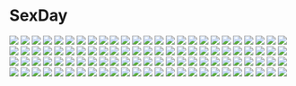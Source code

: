 # SexDay
![](https://konachan.com/image/476b0dbcc3ca7ac0dd56c80102905405/Konachan.com%20-%20175579%20clouds%20kirigaya_kazuto%20scenic%20sky%20sunset%20sword_art_online%20yuuki_asuna%20yuuki_tatsuya.jpg)
![](https://konachan.com/image/de4b59ef4883a7853f55ac7e0acb381e/Konachan.com%20-%20122121%20aqua_eyes%20aqua_hair%20dress%20hatsune_miku%20himitsu_keisatsu_%28vocaloid%29%20long_hair%20ribbons%20shackles%20tie%20twintails%20vocaloid.jpg)
![](https://konachan.com/image/d5cb7a755ee3f41e7aba4d5b2e5ac7ec/Konachan.com%20-%2083990%20blonde_hair%20hirabaru_kenji%20kagamine_rin%20vector%20vocaloid.jpg)
![](https://konachan.com/jpeg/fb45b849d4dd71d1ccec9ea6382dc037/Konachan.com%20-%20157765%20black_eyes%20black_hair%20maydell%20original%20rain%20short_hair%20umbrella%20water.jpg)
![](https://konachan.com/image/03cb6514a58669953f105978d0fd9ab7/Konachan.com%20-%20248343%202girls%20bikini%20breasts%20cleavage%20fire%20green_eyes%20hat%20long_hair%20magic%20microphone%20navel%20red_eyes%20rosuuri%20swimsuit%20water%20watermark%20weapon%20wristwear.jpg)
![](https://konachan.com/image/42803d73b95239bfdbc63adfe544f590/Konachan.com%20-%20220824%20card_captor_sakura%20eve_kurigoyu%20kinomoto_sakura.jpg)
![](https://konachan.com/image/a6b03f19756675803359143172df8408/Konachan.com%20-%2084007%20jinno_hikari%20makai_tenshi_jibril%20school_swimsuit%20swimsuit%20twintails.jpg)
![](https://konachan.com/jpeg/760b7e95370f3849ca8cc086461ff7df/Konachan.com%20-%20171675%20ass%20blonde_hair%20breasts%20garter_belt%20mtu%20nipples%20open_shirt%20panties%20panty_pull%20purple_eyes%20pussy%20scan%20score%20thighhighs%20uncensored%20underwear%20undressing.jpg)
![](https://konachan.com/image/a08f15f5d505066a1065ce341bf374b4/Konachan.com%20-%2027741%20hatsune_miku%20vocaloid.jpg)
![](https://konachan.com/jpeg/c7bb93aa688ea573ab995de7770ad63e/Konachan.com%20-%20242163%20blue_eyes%20bra%20breast_hold%20breasts%20close%20cropped%20feguimel%20gloves%20long_hair%20original%20purple_hair%20shirt_lift%20underwear.jpg)
![](https://konachan.com/jpeg/1eee7ec3e575bb927e6c783f493d123f/Konachan.com%20-%2040169%20neon_genesis_evangelion%20soryu_asuka_langley.jpg)
![](https://konachan.com/image/79b0f9c7152305a1e5a7967f33bbd4f9/Konachan.com%20-%20238026%202girls%20ass%20bed%20blue_eyes%20blue_hair%20censored%20headdress%20maid%20nopan%20pink_eyes%20pink_hair%20short_hair%20stockings%20thighhighs%20twins%20underwear%20yang-do.jpg)
![](https://konachan.com/jpeg/b989237758735c6cfd4b8de28980b12b/Konachan.com%20-%20124586%20blonde_hair%20blue_eyes%20game_cg%20kazamatsuri_koromo%20long_hair%20manatsu_no_yoru_no_yuki_monogatari%20mikeou%20school_uniform%20tears.jpg)
![](https://konachan.com/image/7ca40e5fa4c93e4634f24779f2779a16/Konachan.com%20-%20194479%20absolute_duo%20asakurashinji%20cherry_blossoms%20dress%20flowers%20julie_sigtuna%20long_hair%20red_eyes%20ribbons%20sword%20thighhighs%20water%20weapon%20white_hair.jpg)
![](https://konachan.com/image/2ed5ea2d24a1acaa16a96c9b1ea099d9/Konachan.com%20-%20191749%20aconitea%20bikini_top%20black_hair%20black_rock_shooter%20gloves%20kuroi_mato%20long_hair%20shorts.jpg)
![](https://konachan.com/image/0b783c9ee53e583c029bcc706f3117ce/Konachan.com%20-%2037026%20mikeou.jpg)
![](https://konachan.com/jpeg/cf44062701a0e4c8c4809e5fdf26b81a/Konachan.com%20-%20184559%20ass%20black_hair%20game_cg%20panties%20skirt%20underwear%20upskirt%20yoko_juusuke.jpg)
![](https://konachan.com/jpeg/b3af645722f27e3602edc27e01ae09ce/Konachan.com%20-%20100896%20flowers%20hatsune_miku%20pink_hair%20sakura_miku%20vocaloid%20white.jpg)
![](https://konachan.com/image/e0b668a9bf53c5691d0385ecccd41871/Konachan.com%20-%20195309%20animal%20anthropomorphism%20bird%20brown_hair%20fubuki_%28kancolle%29%20kantai_collection%20leung_ka_che%20red_eyes%20school_uniform.jpg)
![](https://konachan.com/jpeg/85b5e3ca5a0cf59808221a7f66b0a3f5/Konachan.com%20-%20125909%20animal_ears%20breasts%20forest%20long_hair%20nipples%20nude%20tail%20tree%20tsukimi_%28v60255%29%20uncensored%20wolfgirl.jpg)
![](https://konachan.com/jpeg/a63087f33658130e2c616a062d90cfb9/Konachan.com%20-%20265702%20fukuhara_shiori%20game_cg%20kazu_kakao%20kikyou_%28koi_wa_tsunagaru_koi_flag%29%20kimi_to_tsunagaru_koi_flag%20kobayakawa_haruka%20mirage_soft.jpg)
![](https://konachan.com/image/1d5a5825733970e71e4caabbe200f7b7/Konachan.com%20-%2050674%20akizuki_nagi%20itou_noiji%20momose_hikaru%20peace%40pieces%20yamada_maririn.jpg)
![](https://konachan.com/jpeg/dae95587f97c2f1ff3762f29e48d709a/Konachan.com%20-%20138908%20fault%20game_cg%20kamiwazumi_maya%20long_hair%20panties%20pantyhose%20purple_hair%20school_uniform%20sunset%20taka_tony%20underwear.jpg)
![](https://konachan.com/image/0cb8a173382948477d9630d2b8dfb7af/Konachan.com%20-%20278216%20black_hair%20blue_eyes%20blue_hair%20blush%20bow%20breasts%20brown_hair%20dress%20food%20gray_hair%20group%20long_hair%20red_eyes%20short_hair%20skirt%20twintails%20underboob.jpg)
![](https://konachan.com/image/62210f1d2629f024c29eb6dbc52c2fda/Konachan.com%20-%2064544%20blush%20kobuichi%20mercuria%20panties%20takamori_himiko%20underwear.jpg)
![](https://konachan.com/jpeg/65224ee81c3b09b9d55b9a9d68acfe67/Konachan.com%20-%20283949%20anthropomorphism%20azur_lane%20bikini%20breasts%20cameltoe%20headband%20long_hair%20navel%20nipples%20red_eyes%20richou_ask%20see_through%20swimsuit%20white_hair.jpg)
![](https://konachan.com/image/5725f843e78a2ee93124c557a3769fec/Konachan.com%20-%2069323%20all_male%20kagamine_len%20male%20vocaloid.jpg)
![](https://konachan.com/image/f06bf44e3700684256f86791c647843d/Konachan.com%20-%2033493%20tagme.jpg)
![](https://konachan.com/image/a40bbfb47d3ea60f073b34b86dc06ce6/Konachan.com%20-%2070354%20breasts%20cleavage%20headphones%20megurine_luka%20tagme%20vocaloid.jpg)
![](https://konachan.com/jpeg/48ec614ea7b73d5fa324f840fd0d00be/Konachan.com%20-%20222706%20blue_eyes%20bra%20brown_hair%20ichinose_shiki%20idolmaster%20idolmaster_cinderella_girls%20long_hair%20sugi_214%20underwear.jpg)
![](https://konachan.com/jpeg/138afca75ea362cad1759e5e565f1b16/Konachan.com%20-%20140381%20bell_%28rbb%29%20blue_%28rbb%29%20blue_hair%20blush%20bow%20green_hair%20hat%20long_hair%20rainy_%28rbb%29%20rainybluebell%20ribbons%20rojiko%20short_hair%20skirt%20stockings%20tie%20umbrella.jpg)
![](https://konachan.com/image/ff3c217b541b04ade850352d41d39785/Konachan.com%20-%20122657%20futami_ami%20idolmaster%20juna%20minase_iori%20miura_azusa.jpg)
![](https://konachan.com/image/19f8a771f82aceb1c32f28ff1bb7824b/Konachan.com%20-%20114668%20black_hair%20diamic_days%20game_cg%20lump_of_sugar%20school_uniform%20sesena_yau%20shinoyama_tokiha.jpg)
![](https://konachan.com/image/a593ce68cc8f001a1a0130970feb6cba/Konachan.com%20-%2013639%20caro_ru_lushe%20erio_mondial%20fate_testarossa%20gun%20hat%20pink_hair%20red_hair%20reinforce_zwei%20teana_lanster%20thighhighs%20uniform%20weapon%20yagami_hayate.jpg)
![](https://konachan.com/image/09e7793431f8daf6b81feadcc5675498/Konachan.com%20-%2036008%20haganemaru_kennosuke.jpg)
![](https://konachan.com/image/0e5eb20441cba28bf0455881e2ca5fc5/Konachan.com%20-%2011656%20tagme.jpg)
![](https://konachan.com/image/dbec6dfcfe1ef9afefa3762d3a1e7509/Konachan.com%20-%20226497%20aqua_eyes%20blush%20breasts%20game_cg%20kobuichi%20long_hair%20naked_shirt%20nipple_slip%20nipples%20nopan%20open_shirt%20senren_banka%20shirt%20white_hair%20yuzusoft.jpg)
![](https://konachan.com/jpeg/ede06cfaf092202dd13e6173711cbb99/Konachan.com%20-%20247200%20blue_eyes%20blush%20bow%20braids%20breasts%20brown_hair%20clochette%20game_cg%20headband%20hug%20matsufusa_ema%20ribbons%20school_uniform%20shintaro%20short_hair%20skirt.jpg)
![](https://konachan.com/image/a7a43fc9a488b0c848a4823a9588098a/Konachan.com%20-%2074758%20animal%20boots%20brown_hair%20dog%20drink%20gloves%20gun%20hat%20okita%20original%20ruins%20sake%20short_hair%20shorts%20uniform%20weapon.jpg)
![](https://konachan.com/jpeg/f5acb7f9d606650b6a1b104aaae43f6a/Konachan.com%20-%20231562%20aqua_hair%20hatsune_miku%20headphones%20long_hair%20ng_%28chaoschyan%29%20skirt%20sky%20tie%20twintails%20vocaloid%20waifu2x.jpg)
![](https://konachan.com/image/9dc49776b29a3dc116777158e4b08e3d/Konachan.com%20-%20265366%202girls%205plus%20aqua_eyes%20barefoot%20boots%20bow%20braids%20bunny_ears%20bunnygirl%20dress%20gloves%20long_hair%20pink_hair%20ponytail%20sword%20thighhighs%20weapon%20white_hair.jpg)
![](https://konachan.com/jpeg/8a4948e840ec590220c6737c21994882/Konachan.com%20-%20119264%20link_%28zelda%29%20pointed_ears%20the_legend_of_zelda.jpg)
![](https://konachan.com/jpeg/3f7233160c3f11ac0e3f1353dc52e645/Konachan.com%20-%20115365%20brown_hair%20game_cg%20koi_de_wa_naku%20makishima_yumi%20norifumi_%28koi_de_wa_naku%29%20short_hair%20snow%20tears%20tomose_shunsaku.jpg)
![](https://konachan.com/jpeg/c0adc583fd472b22b234b5ac73f222e1/Konachan.com%20-%2037098%20code_geass%20cornelia_li_britannia%20vector.jpg)
![](https://konachan.com/image/122d03d7a4994e03694f12663bd3e05c/Konachan.com%20-%20180753%20blue_eyes%20blue_hair%20brown_hair%20clouds%20headphones%20jpeg_artifacts%20kagerou_project%20long_hair%20rain_lan%20skirt%20sky%20thighhighs%20twintails%20wink.jpg)
![](https://konachan.com/jpeg/a3cd47b2ef7229f25ff77c57b0531ba8/Konachan.com%20-%20125751%20aqua_eyes%20blonde_hair%20boots%20braids%20haruka_%28haru%29%20ia%20long_hair%20skirt%20thighhighs%20vocaloid%20white.jpg)
![](https://konachan.com/image/e49f9d338d62491990804896b596b5cf/Konachan.com%20-%20146077%20bookiti%20brown_hair%20clouds%20original%20pantyhose%20short_hair%20skirt%20sunset.jpg)
![](https://konachan.com/jpeg/25b0e749aa93f70225be50b543db5aa7/Konachan.com%20-%20214668%20blonde_hair%20blue_eyes%20headband%20headphones%20heart%20kagamine_len%20kagamine_rin%20lulu_season%20male%20pantyhose%20shorts%20twintails%20vocaloid.jpg)
![](https://konachan.com/jpeg/1255ef9df2e5a609d2375b2157fea526/Konachan.com%20-%20224467%20blush%20brown_eyes%20brown_hair%20flowers%20japanese_clothes%20mika_pikazo%20original%20short_hair%20yukata.jpg)
![](https://konachan.com/image/b1deab11b649b2234624d95152389e42/Konachan.com%20-%20171746%20headdress%20long_hair%20mechagirl%20original%20palow%20pink_eyes%20pink_hair%20signed%20wings.jpg)
![](https://konachan.com/image/d13a09060bef0739aa99ee58b54660dc/Konachan.com%20-%2013489%20animal%20black_hair%20blonde_hair%20building%20clouds%20gloves%20group%20hat%20long_hair%20male%20nami%20nico_robin%20one_piece%20roronoa_zoro%20sanji%20short_hair%20usopp.jpg)
![](https://konachan.com/image/282d4758d0bc7a31b3c7068902459e31/Konachan.com%20-%20110394%20animal_ears%20blonde_hair%20breasts%20cleavage%20dog_days%20elbow_gloves%20foxgirl%20gloves%20green_eyes%20tagme%20thighhighs%20uni8%20yukikaze_panettone.jpg)
![](https://konachan.com/image/dc74c85aaac1528e5ba0fa2cbaec8214/Konachan.com%20-%2030730%20kiddy_girl-and.jpg)
![](https://konachan.com/image/fb3f0fb36427e4867020d8110e212704/Konachan.com%20-%20188759%20all_male%20kaneki_ken%20male%20mask%20red_eyes%20tokyo_ghoul%20yucca-612.jpg)
![](https://konachan.com/image/1e031ada35a1fa4b7e0dc9c6b3504952/Konachan.com%20-%2037769%20priecia%20prism_ark.jpg)
![](https://konachan.com/jpeg/f2985c4b90e4b38fea174a9fbba21b1b/Konachan.com%20-%20303347%20ass%20bikini_top%20blush%20hong_%28white_spider%29%20long_hair%20ponytail%20red_hair%20shorts%20signed%20thighhighs%20watermark%20yellow_eyes%20yoko_littner%20zettai_ryouiki.jpg)
![](https://konachan.com/image/4f79e702e98fd001b2ef816dba445e71/Konachan.com%20-%20177477%20bloomers%20cameltoe%20erect_nipples%20gym_uniform%20k-on%21%20kotobuki_tsumugi%20minarui%20tagme.jpg)
![](https://konachan.com/image/36223c71437fa6c0c3e564fb81b64f7e/Konachan.com%20-%2057201%20black%20polychromatic%20tagme%20ys.jpg)
![](https://konachan.com/image/3f5d09874b9c5d9366d542fbb5f7b0b6/Konachan.com%20-%20284399%20breasts%20brown_hair%20dekka%20hat%20long_hair%20nipples%20no_bra%20open_shirt%20original%20pussy%20red_eyes%20signed%20spread_legs%20sword%20thighhighs%20uncensored%20weapon.jpg)
![](https://konachan.com/image/c3dc8d026eef245f97b69a0b04329eeb/Konachan.com%20-%20204228%20book%20brown_hair%20corset%20long_hair%20mitu_yang%20original%20pantyhose%20paper%20skirt.jpg)
![](https://konachan.com/jpeg/dc23765b4c9404262ecc5ddecd178dfb/Konachan.com%20-%20181834%20hatsune_miku%20nisoku_hokou_%28vocaloid%29%20vocaloid%20yuta_%28nvkdighqqs94fg%29.jpg)
![](https://konachan.com/image/8ee07c255bc916e087643962eafddab6/Konachan.com%20-%20214322%20barefoot%20blood%20book%20computer%20male%20original%20red_eyes%20short_hair%20sho_%28shoichi-kokubun%29%20techgirl%20white_hair.jpg)
![](https://konachan.com/jpeg/ab2d81bfae322db59c083a61d4913548/Konachan.com%20-%20215123%20askray%20blonde_hair%20bosshi%20goth-loli%20loli%20lolita_fashion%20original%20pantyhose.jpg)
![](https://konachan.com/image/0981b4850f38532dca46d74d4379768c/Konachan.com%20-%20146575%20brown_eyes%20brown_hair%20jpeg_artifacts%20long_hair%20riftgarret%20skirt%20sword%20sword_art_online%20thighhighs%20weapon%20yuuki_asuna.jpg)
![](https://konachan.com/jpeg/4f4de625d38d3215d43e15559bcf4105/Konachan.com%20-%20269480%20black_hair%20cherry_blossoms%20flowers%20mocha_%28cotton%29%20original%20petals%20ruins%20signed%20tree%20water.jpg)
![](https://konachan.com/image/b6b976ab65ef59234924952c9cb5fda6/Konachan.com%20-%20166696%20boots%20gun%20koyubi%20red_eyes%20red_hair%20shorts%20torn_clothes%20tree%20watermark%20weapon%20wink.jpg)
![](https://konachan.com/image/6553aa9f4cbc1f739c13d1b35392bb5e/Konachan.com%20-%20262861%20animal_ears%20anthropomorphism%20azur_lane%20catgirl%20clouds%20dress%20rias-coast%20sky%20summer_dress%20sunset%20water%20white_hair%20yukikaze_%28azur_lane%29.jpg)
![](https://konachan.com/jpeg/3a5f35fa907d11bded9dfd6f75da164b/Konachan.com%20-%20285318%20animal%20animal_ears%20barefoot%20bell%20blush%20danby_merong%20dog%20dress%20green_eyes%20horns%20long_hair%20original%20signed%20stars%20white_hair.jpg)
![](https://konachan.com/image/f21e4638983b76f1c85a4931cf0ce568/Konachan.com%20-%20160682%20original%20panties%20pink_eyes%20pink_hair%20thighhighs%20twintails%20underwear%20wakatsuki_you.jpg)
![](https://konachan.com/image/c37a3a73bd92afc628d152fcbcc122a7/Konachan.com%20-%20302958%202girls%20blue_eyes%20bondage%20brown_eyes%20dress%20group%20kagamine-ikka%20loli%20male%20original%20short_hair%20shorts%20summer_dress%20twintails.jpg)
![](https://konachan.com/jpeg/e86b03850677a64cb722ea98f44a4f08/Konachan.com%20-%2028932%20all_male%20bleach%20kurosaki_ichigo%20male.jpg)
![](https://konachan.com/image/cc68f487074099408f892477ce471805/Konachan.com%20-%204931%20aircraft%20black_hair%20futami_eriko%20kimikiss%20long_hair%20paper%20school_uniform%20socks%20takayama_kisai.jpg)
![](https://konachan.com/image/1ed14b933cbb6336ce28c66cf09f9991/Konachan.com%20-%20185474%202girls%20bed%20boots%20breast_grab%20gloves%20halo%20petals%20pokimari%20purple_eyes%20purple_hair%20short_hair%20skirt%20spear%20thighhighs%20torn_clothes%20weapon%20yellow_eyes.jpg)
![](https://konachan.com/image/b0c1f85836e8e376647ef96d3964a0c0/Konachan.com%20-%20271859%20aircraft%20black_hair%20clouds%20long_hair%20original%20scenic%20school_uniform%20sennotane%20skirt%20sky%20water.jpg)
![](https://konachan.com/jpeg/76229e5f5f2334376912b9677e0a28f8/Konachan.com%20-%20276064%20aliasing%20blonde_hair%20blush%20boots%20bow%20braids%20fate_stay_night%20fate_%28series%29%20green_eyes%20miruto_netsuki%20pantyhose%20saber%20shirt%20short_hair%20skirt%20white.jpg)
![](https://konachan.com/image/129658077d0ea018ba52510d27255ce5/Konachan.com%20-%20134161%20animal_ears%20blush%20bunny_ears%20bunnygirl%20cropped%20eucliwood_hellscythe%20megami%20scan%20school_swimsuit%20swimsuit%20tagashira_shinobu%20thighhighs%20twintails.jpg)
![](https://konachan.com/image/c8cd157701b9c3eaddc898e8ff9393ba/Konachan.com%20-%209779%20andou_mahoro%20mahoromatic.jpg)
![](https://konachan.com/image/5f7a8d695ac517aa682f05e9b5a6e22e/Konachan.com%20-%20199855%202girls%20blonde_hair%20brown_eyes%20brown_hair%20clouds%20flowers%20hakurei_reimu%20hat%20hug%20japanese_clothes%20miko%20shoujo_ai%20sky%20tagme_%28artist%29%20touhou%20yakumo_yukari.jpg)
![](https://konachan.com/jpeg/2b07fe47b368cdb31aeb312ae9cf74d4/Konachan.com%20-%20167585%20chain%20dura%20hatsune_miku%20monochrome%20ribbons%20vocaloid%20white%20yellow_eyes.jpg)
![](https://konachan.com/jpeg/19993c5a683adfda8489250a821f72d0/Konachan.com%20-%20155470%202girls%20aabitan%20ass%20ass_grab%20brown_eyes%20cameltoe%20hug%20isshiki_akane%20isshiki_momo%20school_uniform%20vividred_operation%20white%20wink.jpg)
![](https://konachan.com/jpeg/899f2adb2f500fef10b4b19ca9f50904/Konachan.com%20-%2029113%20murakami_suigun%20panties%20school_uniform%20tagme%20underwear%20yellow.jpg)
![](https://konachan.com/image/dc4cac68d2842003b180620af320f75a/Konachan.com%20-%2046129%20bubbles%20clannad%20dango_%28clannad%29%20ibuki_fuuko%20okazaki_ushio%20scan.jpg)
![](https://konachan.com/jpeg/36a4d77128a6b12fd13b61edc9c8aed2/Konachan.com%20-%20207194%20bed%20breasts%20carnelian%20kao_no_nai_tsuki%20kuraki_suzuna%20long_hair%20nipples%20nopan%20open_shirt%20school_uniform%20yellow_eyes.jpg)
![](https://konachan.com/image/af709cbd4a9b6126bec57f86b382b786/Konachan.com%20-%2075835%20blue_eyes%20green_hair%20hatsune_miku%20long_hair%20miku_append%20tie%20twintails%20vocaloid%20white%20won_%28toufunokado%29.jpg)
![](https://konachan.com/jpeg/03fc880b5834df04b9efb1899ac44c86/Konachan.com%20-%20153580%202girls%20long_hair%20magi_the_labyrinth_of_magic%20morgiana%20red_eyes%20red_hair%20ren_kougyoku%20yuiyuimoe.jpg)
![](https://konachan.com/image/045ce90b3fe3f5fdc6a651ec2526d392/Konachan.com%20-%20116711%202girls%20dress%20flandre_scarlet%20red%20red_eyes%20remilia_scarlet%20touhou%20vampire%20wings%20yuuka_nonoko.jpg)
![](https://konachan.com/image/9c9a927cc20bcf0479edfbd37a6eb2fd/Konachan.com%20-%2026965%20edomae_luna%20leotard%20maki%20seto_no_hanayome%20seto_san%20shiranui_akeno.jpg)
![](https://konachan.com/image/7e0db6697f215c417cdbf2d6d5d24926/Konachan.com%20-%2092481%20black_hair%20fan%20feathers%20hat%20matsuyama_nozomu%20red_eyes%20shameimaru_aya%20short_hair%20thighhighs%20touhou%20white%20wings.jpg)
![](https://konachan.com/jpeg/d0e908049fccedc18035ff16449d5a06/Konachan.com%20-%20275073%202girls%20animal_ears%20bell%20bikini%20blue_eyes%20blue_hair%20bow%20breasts%20choker%20cleavage%20fang%20fire%20foxgirl%20gloves%20gray_hair%20long_hair%20magic%20swimsuit%20tail.jpg)
![](https://konachan.com/image/d882c11e55642bc4c8d35fb683d76629/Konachan.com%20-%20167685%20blue_hair%20blush%20braids%20brown_hair%20fang%20logo%20long_hair%20pink_hair%20rindou_saika%20sena_mitsuki%20short_hair%20skintight%20swimsuit%20tachibana_mei%20waffle.jpg)
![](https://konachan.com/image/81431972569d42fb97a97916c3acae84/Konachan.com%20-%20289021%20hatsune_miku%20kvpk5428%20magical_mirai_%28vocaloid%29%20twintails%20vocaloid.jpg)
![](https://konachan.com/image/044267f45a43ade555fea9de590330e3/Konachan.com%20-%20213389%20aqua_eyes%20aqua_hair%20atdan%20cherry_blossoms%20chinese_clothes%20flowers%20hatsune_miku%20long_hair%20signed%20thighhighs%20twintails%20vocaloid.jpg)
![](https://konachan.com/jpeg/0dba319249202bb0ef2eecaa61f50223/Konachan.com%20-%20179794%20black_hair%20blue_eyes%20blush%20brown_eyes%20brown_hair%20furururu%20gloves%20group%20hat%20hug%20kill_la_kill%20matoi_ryuuko%20navel%20pink_hair%20short_hair%20skirt%20uniform%20wink.jpg)
![](https://konachan.com/image/2dcde7a2be3f98c70773e0cd6e828514/Konachan.com%20-%2048522%20bra%20breasts%20dendrobium%20nipples%20nishieda%20school_uniform%20sex%20thighhighs%20underwear.jpg)
![](https://konachan.com/image/fe8f1dcc07fb618cc5a240637ce9d2ce/Konachan.com%20-%20257969%20apple%20beach%20bikini%20blush%20breasts%20catsizuru%20cleavage%20clouds%20fang%20food%20foxgirl%20fruit%20hat%20signed%20sky%20swim_ring%20swimsuit%20tail%20water%20wet%20wristwear.jpg)
![](https://konachan.com/jpeg/a5d6b1a4e688cb648931b66985bd540e/Konachan.com%20-%20244406%20aqua_eyes%20blonde_hair%20braids%20fate_grand_order%20fate_%28series%29%20glasses%20mysterious_heroine_x%20scarf%20short_hair%20shorts%20sword%20tagme_%28artist%29%20weapon%20white.jpg)
![](https://konachan.com/jpeg/6d6d0b4c3595639febc416570b5dcc4e/Konachan.com%20-%20122583%20cygnus%20game_cg%20kikouyoku_senki_gin_no_toki_no_corona%20male%20odagiri_corona%20red_eyes%20school_uniform.jpg)
![](https://konachan.com/jpeg/f1c4378272be026f05e4e0115746fc67/Konachan.com%20-%20211474%20black_hair%20blonde_hair%20blue_eyes%20brown_hair%20gray_eyes%20group%20long_hair%20police%20red_eyes%20ruby_rose%20rwby%20short_hair%20watermark%20white_hair%20yellow_eyes.jpg)
![](https://konachan.com/image/51cccff33f4ce0cdb5a951b9cb12f890/Konachan.com%20-%20159155%20dress%20flowers%20gochou_%28comedia80%29%20idolmaster%20minase_iori%20tagme%20teddy_bear%20wink.jpg)
![](https://konachan.com/jpeg/b5358866f0956a539e720af8c882ba9a/Konachan.com%20-%20288365%20black_hair%20blue_eyes%20celestia_%28wlop%29%20close%20cropped%20feathers%20ghostblade%20headdress%20pointed_ears%20realistic%20wlop.jpg)
